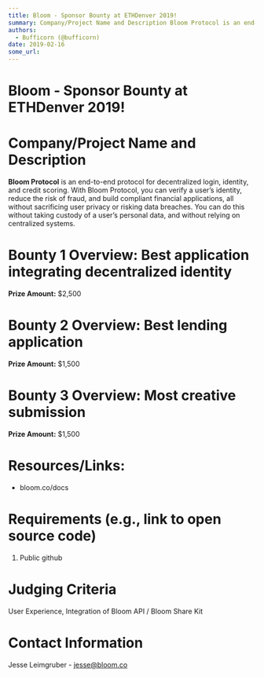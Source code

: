 ```yaml
---
title: Bloom - Sponsor Bounty at ETHDenver 2019!
summary: Company/Project Name and Description Bloom Protocol is an end-to-end protocol for decentralized login, identity, and credit scoring. With Bloom Protocol, you can verify a user’s identity, reduce the risk of fraud, and build compliant financial applications, all without sacrificing user privacy or risking data breaches. You can do this without taking custody of a user’s personal data, and without relying on centralized systems. Bounty 1 Overview- Best application integrating decentralized identit
authors:
  - Bufficorn (@bufficorn)
date: 2019-02-16
some_url: 
---
```


# Bloom - Sponsor Bounty at ETHDenver 2019!

# Company/Project Name and Description

**Bloom Protocol** is an end-to-end protocol for decentralized login, identity, and credit scoring. With Bloom Protocol, you can verify a user’s identity, reduce the risk of fraud, and build compliant financial applications, all without sacrificing user privacy or risking data breaches. You can do this without taking custody of a user’s personal data, and without relying on centralized systems.

# Bounty 1 Overview: Best application integrating decentralized identity

**Prize Amount:** $2,500

# Bounty 2 Overview: Best lending application

**Prize Amount:** $1,500

# Bounty 3 Overview: Most creative submission

**Prize Amount:** $1,500

# Resources/Links:
- bloom.co/docs

# Requirements (e.g., link to open source code)

1. Public github

# Judging Criteria

User Experience, Integration of Bloom API / Bloom Share Kit

# Contact Information

Jesse Leimgruber - jesse@bloom.co




